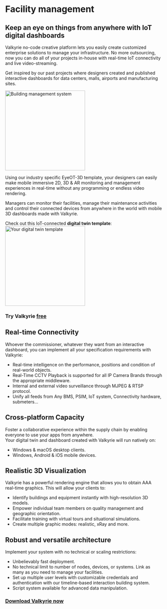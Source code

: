# Facility management
## Keep an eye on things from anywhere with IoT digital dashboards

Valkyrie no-code creative platform lets you easily create customized enterprise solutions to manage your infrastructure. No more outsourcing, now you can do all of your projects in-house with real-time IoT connectivity and live video-streaming.  

Get inspired by our past projects where designers created and published interactive dashboards for data centers, malls, airports and manufacturing sites.  

<img src= "https://cdn2.talansoft.com/ftp/img/www/eyeot3d-daylight-simulation.jpg" alt="Building management system" width="256">  

Using our industry specific EyeOT-3D template, your designers can easily make mobile immersive 2D, 3D & AR monitoring and management experiences in real-time without any programming or endless video rendering.  

Managers can monitor their facilities, manage their maintenance activities and control their connected devices from anywhere in the world with mobile 3D dashboards made with Valkyrie.  

Check out this IoT-connected **digital twin template**:  
<a href="https://www.talansoft.com/md/docs/home#_Samples_"><img src= "https://cdn2.talansoft.com/ftp/img/www/Facility-Management-1600x1200.jpg" alt="Your digital twin template" width="256"></a>  

### Try Valkyrie [**free**](https://www.talansoft.com/vlk/downloads)  

## Real-time Connectivity
Whoever the commissioner, whatever they want from an interactive dashboard, you can implement all your specification requirements with Valkyrie:  
* Real-time intelligence on the performance, positions and condition of real-world objects.
* Real-Time CCTV Playback is supported for all IP Camera Brands through the appropriate middleware.
* Internal and external video surveillance through MJPEG & RTSP protocol.
* Unify all feeds from Any BMS, PSIM, IoT system, Connectivity hardware, submeters…

## Cross-platform Capacity
Foster a collaborative experience within the supply chain by enabling everyone to use your apps from anywhere.  
Your digital twin and dashboard created with Valkyrie will run natively on:  
* Windows & macOS desktop clients.
* Windows, Android & iOS mobile devices.

## Realistic 3D Visualization
Valkyrie has a powerful rendering engine that allows you to obtain AAA real-time graphics. This will allow your clients to:  
* Identify buildings and equipment instantly with high-resolution 3D models.
* Empower individual team members on quality management and geographic orientation.
* Facilitate training with virtual tours and situational simulations.
* Create multiple graphic modes: realistic, xRay and more.

## Robust and versatile architecture
Implement your system with no technical or scaling restrictions:
* Unbelievably fast deployment.
* No technical limit to number of nodes, devices, or systems. Link as many as you need to manage your facilities.
* Set up multiple user levels with customizable credentials and authentication with our timeline-based interaction building system.
* Script system available for advanced data manipulation.

### [**Download Valkyrie now**](https://www.talansoft.com/vlk/downloads)  